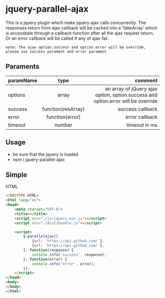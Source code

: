 # jquery-parallel-ajax

This is a jquery plugin which make jquery ajax calls concurrently. The responses return from ajax callback will be cached into a 'fakeArray' which is accessbale through a callback function after all the ajax request return, Or an error callback will be called if any of ajax fail.

`note: the ajax option.success and option.error will be override, please use success parament and error parament`

## Paraments
| paramName     | type          | comment  |
| ------------- |:-------------:| -----:|
| options       | array         | an array of jQuery ajax option, option.success and option.error will be override      |
| success       | function(resArray)   | success callback   |
| error         | function(error)      | error callback     |
| timeout       | number               | timeout in ms      |

## Usage

- be sure that the jquery is loaded
- npm i jquery-parallel-ajax

## Simple
HTML
```html
<!DOCTYPE HTML>
<html lang="en">
<head>
    <meta charset="UTF-8">
    <title></title>
    <script src="./js/jquery.min.js"></script>
    <script src="./dist/bundle.js"></script>

    <script>
        $.parallelAjax([
            {url: 'https://api.github.com/'},
            {url: 'https://api.github.com/'},
        ], function(response) {
            console.info('success', response);
        }, function(error) {
            console.info('error', error);
        });
    </script>
</head>
<body>
</body>
</html>
```